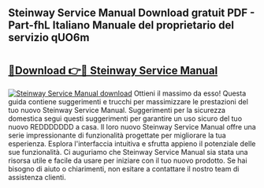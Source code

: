 ## Steinway Service Manual Download gratuit PDF - Part-fhL Italiano Manuale del proprietario del servizio qUO6m

# <h2><a href="http://dfe2k5.blite.top/?on=Steinway+Service+Manual">🔗Download 👉🔴 Steinway Service Manual</a></h2>

[![Steinway Service Manual download](https://i.imgur.com/lujVjoI.png)](http://dfe2k5.blite.top/?on=Steinway+Service+Manual)
Ottieni il massimo da esso! Questa guida contiene suggerimenti e trucchi per massimizzare le prestazioni del tuo nuovo Steinway Service Manual. Suggerimenti per la sicurezza domestica segui questi suggerimenti per garantire un uso sicuro del tuo nuovo REDDDDDDD a casa. Il loro nuovo Steinway Service Manual offre una serie impressionante di funzionalità progettate per migliorare la tua esperienza. Esplora l'interfaccia intuitiva e sfrutta appieno il potenziale delle sue funzionalità. Ci auguriamo che Steinway Service Manual sia stata una risorsa utile e facile da usare per iniziare con il tuo nuovo prodotto. Se hai bisogno di aiuto o chiarimenti, non esitare a contattare il nostro team di assistenza clienti.
